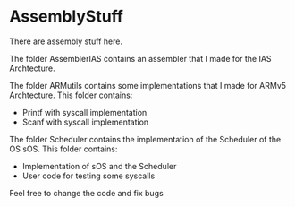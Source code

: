 AssemblyStuff
=============

There are assembly stuff here.

The folder AssemblerIAS contains an assembler that I made for the IAS Archtecture.

The folder ARMutils contains some implementations that I made for ARMv5 Archtecture. 
This folder contains:
  
  + Printf with syscall implementation
  + Scanf with syscall implementation

The folder Scheduler contains the implementation of the Scheduler of the OS sOS.
This folder contains:

  + Implementation of sOS and the Scheduler
  + User code for testing some syscalls

Feel free to change the code and fix bugs
